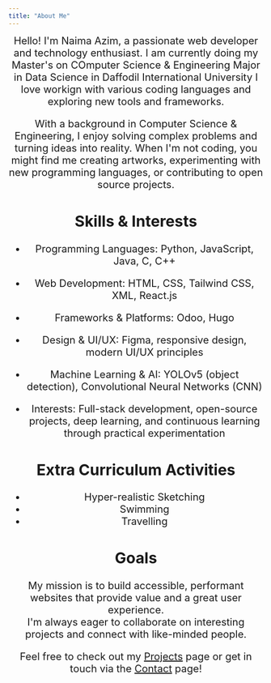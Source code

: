 ```yaml
---
title: "About Me" 
---
```


<div style="text-align: center; font-size: 20px;">
Hello! I'm Naima Azim, a passionate web developer and technology enthusiast. 
I am currently doing my Master's on COmputer Science & Engineering Major in Data Science in Daffodil International University 
I love workign with various coding languages and exploring new tools and frameworks.

With a background in Computer Science & Engineering, I enjoy solving complex problems and turning ideas into reality. When I'm not coding, you might find me creating artworks, experimenting with new programming languages, or contributing to open source projects.

## Skills & Interests

- Programming Languages: Python, JavaScript, Java, C, C++

- Web Development: HTML, CSS, Tailwind CSS, XML, React.js

- Frameworks & Platforms: Odoo, Hugo

- Design & UI/UX: Figma, responsive design, modern UI/UX principles

- Machine Learning & AI: YOLOv5 (object detection), Convolutional Neural Networks (CNN)

- Interests: Full-stack development, open-source projects, deep learning, and continuous learning through practical experimentation


## Extra Curriculum Activities

- Hyper-realistic Sketching
- Swimming
- Travelling

## Goals

My mission is to build accessible, performant websites that provide value and a great user experience.  
I'm always eager to collaborate on interesting projects and connect with like-minded people.

Feel free to check out my [Projects](/projects/) page or get in touch via the [Contact](/contact/) page!
